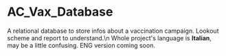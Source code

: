 # AC_Vax_Database


A relational database to store infos about a vaccination campaign.
Lookout scheme and report to understand.\n
Whole project's language is **Italian**, may be a little confusing. 
ENG version coming soon.
